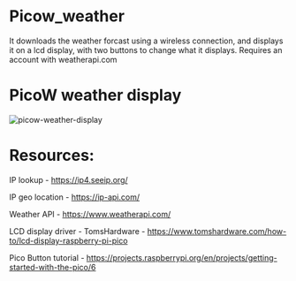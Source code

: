 # Picow_weather
It downloads the weather forcast using a wireless connection, and displays it on a lcd  display, with two buttons to change what it displays.
Requires an account with weatherapi.com

# PicoW weather display 
![picow-weather-display](https://user-images.githubusercontent.com/109281779/179016934-224a2b74-aae6-4662-a2ac-50432a58513e.jpg)


# Resources:
IP lookup - https://ip4.seeip.org/ 

IP geo location -  https://ip-api.com/

Weather API - https://www.weatherapi.com/

LCD display driver - TomsHardware - https://www.tomshardware.com/how-to/lcd-display-raspberry-pi-pico

Pico Button tutorial - https://projects.raspberrypi.org/en/projects/getting-started-with-the-pico/6

